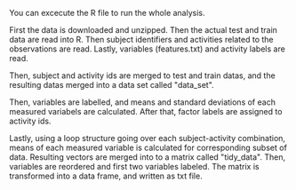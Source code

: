 You can excecute the R file to run the whole analysis.

First the data is downloaded and unzipped. Then the actual test and train data are read into R. Then subject identifiers and activities related to the observations are read. Lastly, variables (features.txt) and activity labels are read.

Then, subject and activity ids are merged to test and train datas, and the resulting datas merged into a data set called "data_set".

Then, variables are labelled, and means and standard deviations of each measured variabels are calculated. After that, factor labels are assigned to activity ids.

Lastly, using a loop structure going over each subject-activity combination, means of each measured variable is calculated for corresponding subset of data. Resulting vectors are merged into to a matrix called "tidy_data". Then, variables are reordered and first two variables labeled. The matrix is transformed into a data frame, and written as txt file.
